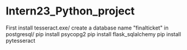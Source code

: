 # Intern23_Python_project
First install tesseract.exe/
create a database name "finalticket" in postgresql/
pip install psycopg2
pip install flask_sqlalchemy
pip install pytesseract
